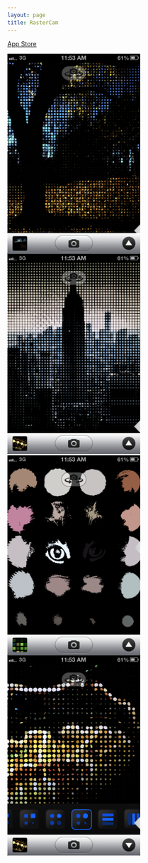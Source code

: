 ```yaml
---
layout: page
title: RasterCam
---
```


[App Store](https://itunes.apple.com/us/app/rastercam/id586541103?mt=8&uo=4)

<img src="/assets/rastercam-tree.png" style="width: 300px; float: left; margin-right: 15px;"/>
<img src="/assets/rastercam-empire.PNG" style="width: 300px;"/>
<img src="/assets/rastercam-cat.PNG" style="width: 300px; float: left; margin-right: 15px;"/>
<img src="/assets/rastercam-fair.PNG" style="width: 300px;"/>
